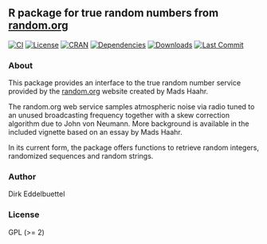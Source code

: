 
## R package for true random numbers from [random.org](https://www.random.org)

[![CI](https://github.com/eddelbuettel/random/workflows/ci/badge.svg)](https://github.com/eddelbuettel/random/actions?query=workflow%3Aci)
[![License](https://img.shields.io/badge/license-GPL%20%28%3E=%202%29-brightgreen.svg?style=flat)](https://www.gnu.org/licenses/gpl-2.0.html) 
[![CRAN](https://www.r-pkg.org/badges/version/random)](https://cran.r-project.org/package=random) 
[![Dependencies](https://tinyverse.netlify.app/badge/random)](https://cran.r-project.org/package=random)
[![Downloads](https://cranlogs.r-pkg.org/badges/random?color=brightgreen)](https://www.r-pkg.org/pkg/random)
[![Last Commit](https://img.shields.io/github/last-commit/eddelbuettel/random)](https://github.com/eddelbuettel/random)


### About

This package provides an interface to the true random number service provided
by the [random.org](https://random.org) website created by Mads Haahr.

The random.org web service samples atmospheric noise via radio 
tuned to an unused broadcasting frequency together with a skew
correction algorithm due to John von Neumann.  More background is
available in the included vignette based on an essay by Mads Haahr. 

In its current form, the package offers functions to retrieve 
random integers, randomized sequences and random strings. 

### Author

Dirk Eddelbuettel

### License

GPL (>= 2)
